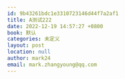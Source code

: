```yaml
---
id: 9b43261bdc1e3310723146d44f7a2af1
title: A测试222
date: 2022-12-19 14:57:27 +0800
book: 默认
categories: 未定义
layout: post
location: null
author: mark24
email: mark.zhangyoung@qq.com
---
```

  